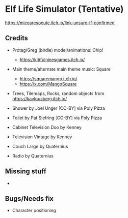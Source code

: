 # Elf Life Simulator (Tentative)

https://micearesocute.itch.io/link-unsure-if-confirmed

## Credits

- Protag/Greg (birdie) model/animations: Chip!
    - https://kitifulninesgames.itch.io/
- Main theme/alternate main theme music: Square 
    - https://squaremango.itch.io/
    - https://x.com/MangoSquare

- Trees, Tilemaps, Rocks, random objects from https://kaylousberg.itch.io/
- Shower by Joel Unger [CC-BY] via Poly Pizza
- Toilet by Pat Siefring [CC-BY] via Poly Pizza
- Cabinet Television Doo by Kenney
- Television Vintage by Kenney
- Couch Large by Quaternius
- Radio by Quaternius

## Missing stuff

- 

## Bugs/Needs fix

- Character positioning 